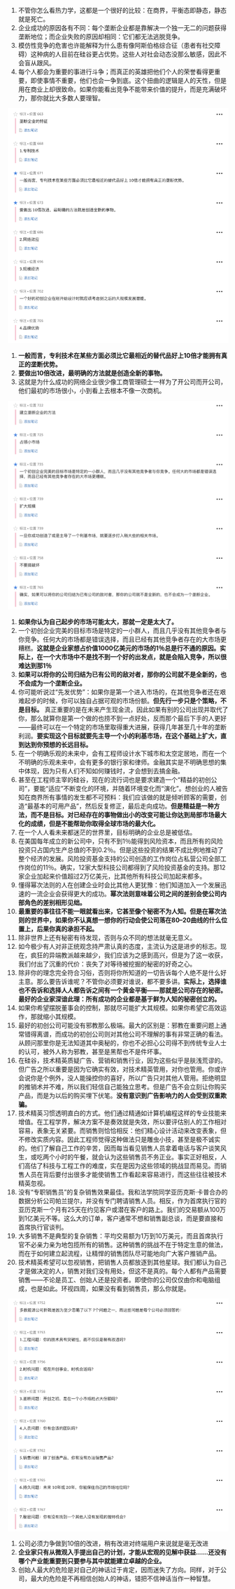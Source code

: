 1. 不管你怎么看热力学，这都是一个很好的比较：在商界，平衡态即静态，静态就是死亡。
1. 企业成功的原因各有不同：每个垄断企业都是靠解决一个独一无二的问题获得垄断地位；而企业失败的原因却相同：它们都无法逃脱竞争。
1. 模仿性竞争的危害也许能解释为什么患有像阿斯伯格综合征（患者有社交障碍）这种病的人目前在硅谷更占优势。这些人对社会动态没那么敏感，因此不会盲从跟风。
1. 每个人都会为重要的事进行斗争；而真正的英雄把他们个人的荣誉看得更重要，即使事情不重要，他们也会一争到底。这个扭曲的逻辑是人的天性，但是用在商业上却很致命。如果你能看出竞争不能带来价值的提升，而是充满破坏力，那你就比大多数人要理智。

![](img/垄断企业的特征.jpg)

1. **一般而言，专利技术在某些方面必须比它最相近的替代品好上10倍才能拥有真正的垄断优势。**
1. **要做出10倍改进，最明确的方法就是创造全新的事物。**
1. 这就是为什么成功的网络企业很少像工商管理硕士一样为了开公司而开公司，他们最初的市场很小，小到看上去根本不像一次商机。

![](img/建立垄断企业的方法.jpg)

1. **如果你认为自己起步的市场可能太大，那就一定是太大了。**
1. 一个初创企业完美的目标市场是特定的一小群人，而且几乎没有其他竞争者与你竞争。任何大的市场都是错误选择，而且已经有其他竞争者存在的大市场更糟糕。**这就是企业家想占价值1000亿美元的市场的1％总是行不通的原因。实际上，在一个大市场中不是找不到一个好的出发点，就是会陷入竞争，所以很难达到那1％**
1. **如果可以将你的公司归结为已有公司的敌对者，那你的公司就不是全新的，也不会成为一个垄断企业。**
1. 你可能听说过“先发优势”：如果你是第一个进入市场的，在其他竞争者还在艰难起步的时候，你可以独自占据可观的市场份额。**但先行一步只是个策略，不是目标。** 真正重要的是在未来产生现金流，因此如果有别的公司出现并取代了你，那么就算你是第一个做的也捞不到一点好处，反而那个最后下手的人更好——最终可以在一个特定的市场里取得重大进展，获得几年甚至几十年的垄断利润。**要实现这个目标就要先主导一个小的利基市场，在这个基础上扩大，直到达到你预想的长远目标。**
1. 在一个明确乐观的未来中，会有工程师设计水下城市和太空定居地，而在一个不明确的乐观未来中，会有更多的银行家和律师。金融其实是不明确思想的集中体现，因为只有人们不知如何赚钱时，才会想到去搞金融。
1. 甚至在工程师主宰的硅谷，现在的流行词也是要求建造一个“精益的初创公司”，要能“适应”不断变化的环境，并随着环境变化而“演化”。想创业的人被告知在商界所有事情的发生都不可预料：我们应该做的就是倾听顾客的需要，创造“最基本的可用产品”，然后反复修正，最后走向成功。**但是精益是一种方法，而不是目标。对已经存在的事物做出小的改变可能让你达到局部市场最大化的成绩，但是不能帮助你取得全球市场的最大化。**
1. 在一个人人看未来都迷茫的世界里，目标明确的企业总是被低估。
1. 在美国每年成立的新公司中，只有不到1％能得到风险资本，而且所有的风险投资只占国内生产总值的不到0.2％。但是这些投资的结果不成比例地推动了整个经济的发展。风险投资基金支持的公司创造的工作岗位占私营公司全部工作岗位的11％。确实，12家大型科技公司都得到了风险投资基金的支持。那12家企业加起来价值超过2万亿美元，比其他所有科技公司加起来都多。
1. 懂得幂次法则的人在创建企业时会比其他人更犹豫：他们知道加入一个发展迅速的一流企业会获得更大的成功。**幂次法则意味着公司之间的差别会使公司内部角色的差别相形见绌。**
1. **最重要的事往往不能一眼就看出来，它甚至像个秘密不为人知。但是在幂次法则的世界中，如果你不认真想一想你的行动会使公司落在80–20曲线的什么位置上，后果你真的承担不起。**
1. 除非世界上还有秘密有待发现，否则与众不同的想法就毫无意义。
1. 如今极少有人对非正统观念持严肃认真的态度，主流认为这是进步的标志。现在，疯狂的异端教派越来越少，我们应该为之感到高兴，但是为了这一收获，我们付出了沉重的代价：丧失了对等待被挖掘的秘密的好奇之心。
1. 除非你的理念完全符合习俗，否则将你所知道的一切告诉每个人绝不是什么好主意。那么要告诉谁呢？不管你必须要对谁说，都不要多讲。**实际上，选择谁也不告诉和选择人人都告诉之间有一个黄金平衡——那就是公司存在的秘密。最好的企业家深谙此理：所有成功的企业都是基于鲜为人知的秘密创立的。**
1. 如果你希望摆脱董事会的控制，那就尽可能扩大其规模。如果你希望它高效运作，那就缩小其规模。
1. 最好的初创公司可能没有邪教那么极端。最大的区别是：邪教在重要问题上通常错得离谱，而成功的初创公司则对其他公司不理解的事有非常正确的看法。从顾问那里你是无法知道其中奥秘的，你也不必担心公司得不到传统专业人士的认可，被外人称为邪教，甚至是黑帮也不是件坏事。
1. 在硅谷，技术精英质疑广告、营销和销售行业，因为这些似乎是肤浅荒谬的。但广告之所以重要是因为它确实有效，对技术精英管用，对你也管用。你或许会说你是个例外，没人能操控你的喜好，所以广告只对其他人管用。拒绝明显的推销术并不难，所以我们轻信自己能独立思考。但是广告不会立刻让你购买产品，而是为以后的购买埋下伏笔。**没有意识到广告影响力的人会受到双重欺骗。**
1. 技术精英习惯透明直白的方式。他们通过精通如计算机编程这样的专业技能来增值。在工程学界，解决方案不是奏效就是失效，所以要评估别人的工作相对容易，表象无关紧要。而销售则恰恰相反：他们精心设计活动来改变表象，但不修改实质内容。因此工程师觉得这种做法只是雕虫小技，甚至是极不诚实的。他们了解自己工作的辛苦，因而每当看见销售人员拿着电话与客户谈笑风生，或吃两个小时的午餐，就会认为这些销售员不务正业。事实正好相反，人们高估了科技与工程工作的难度，实在是因为这些领域的挑战显而易见。而销售人员在背后要付出很多才能使销售工作看起来容易进行，而这些往往被技术精英忽视。
1. 没有“专职销售员”的复杂销售效果最佳。我和法学院同学亚历克斯·卡普合办的数据分析公司帕兰提尔，并没有专门聘请销售人员。相反，作为首席执行官的亚历克斯一个月有25天在约见客户或潜在客户的路上。我们的交易额从100万到1亿美元不等。这么大的订单，客户通常不想和销售副总谈，而是要直接和首席执行官谈判。
1. 大多销售不是典型的复杂销售：平均交易额为1万到10万美元，而且首席执行官不必亲力亲为地包揽所有的销售。这种销售的挑战不在于特定生意的做法，而在于如何建立起流程，让精悍的销售团队尽可能地向广大客户推销产品。
1. 技术精英希望可以忽视销售，把销售人员都放逐到其他星球。我们都认为自己才是做决定的人，销售对我们没有用处，但这不是真的。每个人都有产品需要销售——不论是员工、创始人还是投资者。即使你的公司仅仅由你和电脑组成，也是如此。环视四周，如果没有看到销售员，那么你就是。

![](img/创业七问.jpg)

1. 公司必须力争做到10倍的改进，稍有改进对终端用户来说就是毫无改进
1. **企业家只有从微观入手提出自己的计划，才能从宏观的见解中获益……还没有哪个产业能重要到只要参与其中就能建立卓越的企业。**
1. 创始人最大的危险是对自己的神话过于肯定，因而迷失了方向。同样，对于公司，最大的危险是不再相信创始人的神话，错把不信神话当作一种智慧。
